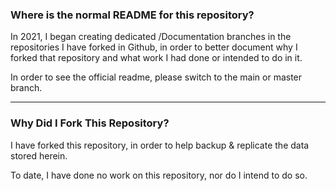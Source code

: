 ### Where is the normal README for this repository?

In 2021, I began creating dedicated /Documentation branches in the repositories I have forked in Github, in order to better document why I forked that repository and what work I had done or intended to do in it.

In order to see the official readme, please switch to the main or master branch.

-----
### Why Did I Fork This Repository?

I have forked this repository, in order to help backup & replicate the data stored herein.

To date, I have done no work on this repository, nor do I intend to do so. 